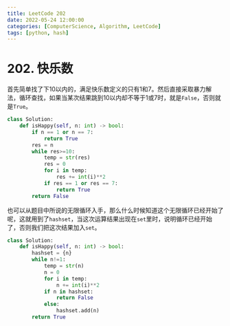 ```yaml
---
title: LeetCode 202
date: 2022-05-24 12:00:00
categories: [ComputerScience, Algorithm, LeetCode]
tags: [python, hash]
---
```


# 202. 快乐数

首先简单找了下10以内的，满足快乐数定义的只有1和7。然后直接采取暴力解法，循环查找，如果当某次结果跳到10以内却不等于1或7时，就是`False`，否则就是`True`。

```python
class Solution:
    def isHappy(self, n: int) -> bool:
        if n == 1 or n == 7:
            return True
        res = n
        while res>=10:
            temp = str(res)
            res = 0
            for i in temp:
                res += int(i)**2
            if res == 1 or res == 7:
                return True
        return False
```

也可以从题目中所说的无限循环入手，那么什么时候知道这个无限循环已经开始了呢，这就用到了`hashset`，当这次运算结果出现在`set`里时，说明循环已经开始了，否则我们把这次结果加入`set`。

```python
class Solution:
    def isHappy(self, n: int) -> bool:
        hashset = {n}
        while n!=1:
            temp = str(n)
            n = 0
            for i in temp:
                n += int(i)**2
            if n in hashset:
                return False
            else:
                hashset.add(n)
        return True
```

